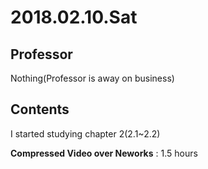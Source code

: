 # 2018.02.10.Sat  
## Professor  
Nothing(Professor is away on business)  

## Contents    
I started studying chapter 2(2.1~2.2)  

**Compressed Video over Neworks** : 1.5 hours  
